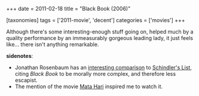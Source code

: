 +++
date = 2011-02-18
title = "Black Book (2006)"

[taxonomies]
tags = ['2011-movie', 'decent']
categories = ['movies']
+++

Although there's some interesting-enough stuff going on, helped much by
a quality performance by an immeasurably gorgeous leading lady, it just
feels like... there isn't anything remarkable.

**sidenotes**:

-   Jonathan Rosenbaum has an [interesting comparison] to [Schindler's
    List], citing *Black Book* to be morally more complex, and therefore
    less escapist.
-   The mention of the movie [Mata Hari] inspired me to watch it.

  [interesting comparison]: http://www.jonathanrosenbaum.com/?p=5780
  [Schindler's List]: http://tshepang.net/schindlers-list-1993
  [Mata Hari]: http://tshepang.net/mata-hari-1931
